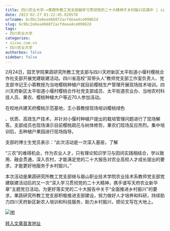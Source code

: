 ```yaml
---
title: 四川农业大学->果蔬所教工党支部融学习贯彻党的二十大精神于乡村振兴实践中 | sicau.com.cn
date: 2023-02-27 01:22:45.820578
urlname: 6c9bc2e8ea4668f2acfdeaa4ce09862d
slug: 6c9bc2e8ea4668f2acfdeaa4ce09862d
tags: 
- 四川农业大学
categories:
- sicau.com.cn
- 四川农业大学
authorbox: false
sidebar: false
---
```

2月24日，园艺学院果蔬研究所教工党支部与四川天府新区太平街道小堰村樱桃合作社支部开展党建联建活动。四川省高校“双带头人”教师党支部工作室负责人、党支部书记王小蓉教授为当地樱桃种植户就目前樱桃生产管理开展现场技术培训。四川天府新区太平街道小堰村樱桃合作社党支部成员、太平街道农业办、当地农村科技人员、果农、樱桃种植大户等近70人参加活动。  

在校地共建天府樱桃示范基地，王小蓉教授现场培训樱桃绿色
<!--more-->
、优质、高效生产技术，并针对小偃村种植户提出的栽培管理问题进行了现场解答。支部成员也现场演示目前樱桃疏花与树体修剪，果农们现场反应热烈。集中培训后，去种植户果园进行现场指导。

支部的博士生党员表示：“此次活动是一次深入基层，了解

“三农”的难得机会，作为农业人才，只有理论知识学习与田间实践相结合，学以致用、融会贯通，深入农村，才能满足党的二十大报告对农业高校人才成长提出的要求，才能更好地服务于乡村振兴。”

本次活动是果蔬研究所教工党支部继与眉山职业技术学院农业技术系教师党支部党建联建活动后的又一次“深入学习贯彻党的二十大精神，携手谱写天府农业新华章”主题党日活动。为更好落实党的二十大报告中关于“全面推进乡村振兴”的要求，果蔬研究所教工党支部积极推进支部建设，努力做好人才培养和科研，持续助力四川天府新区新农人培训和科技服务，助力乡村振兴，把论文写在大地上。

![图](https://news.sicau.edu.cn/__local/F/6F/47/6C751EC2041A222F7E9245372BA_429CA177_14EECA.png)

[转入文章首发地址](https://news.sicau.edu.cn/info/1078/71109.htm)